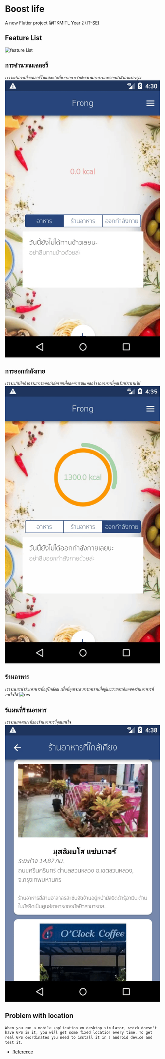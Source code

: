 # Boost life

A new Flutter project @ITKMITL Year 2 (IT-SE)


## Feature List 
![feature List](resource/feature.gif)

## การคำนวณแคลอรี่
*เราจะทำการเก็บแคลอรี่ในแต่ละวันที่มาจากการรับประทานอาหารและออกกำลังกายของคุณ*
![cal](resource/cal.gif)

## การออกกำลังกาย
*เราจะบันทึกกิจกรรมการออกกำลังกายเพื่อลดจำนวนแคลอรี่จากอาหารที่คุณรับประทานไป*
![ex](resource/ex.gif)


## ร้านอาหาร
*เราจะแนะนำร้านอาหารที่อยู่ใกล้คุณ เพื่อที่คุณจะสามารถทราบที่อยู่และรายละเอียดของร้านอาหารที่สนใจได้*
![res](resource/res.gif)

## ร้แผนที่ร้านอาหาร
*เราจะแสดงแผนที่ของร้านอาหารที่คุณสนใจ*
![map](resource/map.gif)


## Problem with location
    When you run a mobile application on desktop simulator, which doesn't have GPS in it, you will get some fixed location every time. To get real GPS coordinates you need to install it in a android device and test it.
- [Reference](https://stackoverflow.com/questions/9778251/gps-wrong-location)
